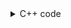 <details><summary>C++ code</summary>

Runtime `6 ms` Beats `16.31%`.<br>
Memory `8 MB` Beats `6.39%`.

![](assets/20221214104749.png)

</details>
